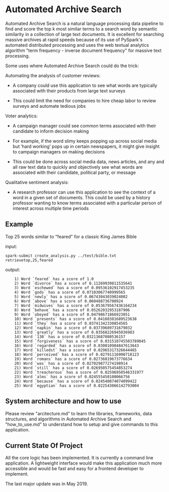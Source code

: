 # Automated Archive Search

Automated Archive Search is a natural language processing data pipeline to find and score the top k most similar terms to a search word by semantic similarity in a  collection of large text documents. It is excellent for searching massive archives at rapid speeds because of its use of PySpark's automated distributed processing and uses the web textual analytics algorithm "term frequency - inverse document frequency" for massive text processing.

Some uses where Automated Archive Search  could do the trick:

Automating the analysis of customer reviews:

- A company could use this application to see what words are typically associated with their products from large text surveys

- This could limit the need for companies to hire cheap labor to review surveys and automate tedious jobs

Voter analytics:

- A campaign manager could see common terms associated with their candidate to inform decision making

- For example, if the word slimy keeps popping up across social media but ‘hard working’ pops up in certain newspapers, it might give insight to campaign managers on making decisions

- This could be done across social media data, news articles, and any and all raw text data to quickly and objectively see what words are associated with their candidate, political party, or message

Qualitative sentiment analysis: 

- A research professor can use this application to see the context of a word in a given set of documents. 
This could be used by a history professor wanting to know terms associated with a particular person of interest across multiple time periods

## Example

Top 25 words similar to "feared" for a classic King James Bible

input:
```
spark-submit create_analysis.py ../test/bible.txt retrievetop,25,feared
```

output:
```
    1) Word `feared` has a score of 1.0
    2) Word `divorce` has a score of 0.11269939811535641
    3) Word `eschewed` has a score of 0.09536102917453235
    4) Word `gods` has a score of 0.07103067740999565
    5) Word `newly` has a score of 0.06743043039024002
    6) Word `above` has a score of 0.060488736700924
    7) Word `midwives` has a score of 0.053679567436164234
    8) Word `behave` has a score of 0.05262032953187906
    9) Word `obeyed` has a score of 0.04798671866923051
    10) Word `presents` has a score of 0.04160381689523638
    11) Word `they` has a score of 0.03741342330854565
    12) Word `napkin` has a score of 0.03739689731679032
    13) Word `greatly` has a score of 0.03568226945036983
    14) Word `130` has a score of 0.03213687080536157
    15) Word `forgiveness` has a score of 0.031510745503789045
    16) Word `regarded` has a score of 0.030010984847613643
    17) Word `killedst` has a score of 0.02965317326644465
    18) Word `perceived` has a score of 0.02791116990718123
    19) Word `romans` has a score of 0.02736019673776634
    20) Word `was` has a score of 0.027029877274198914
    21) Word `still` has a score of 0.026950575454853274
    22) Word `treacherous` has a score of 0.02596950546331977
    23) Word `alms` has a score of 0.024555450100066756
    24) Word `because` has a score of 0.024540874074099422
    25) Word `egyptian` has a score of 0.022543066142793004
```

## System architecture and how to use

Please review "arcitecture.md" to learn the libraries, frameworks, data structures, and algorithms in Automated Archive Search and "how_to_use.md" to understand how to setup and give commands to this application.

## Current State Of Project

All the core logic has been implemented. It is currently a command line application. A lightweight interface would make this application much more accessible and would be fast and easy for a frontend developer to implement.

The last major update was in May 2019.
